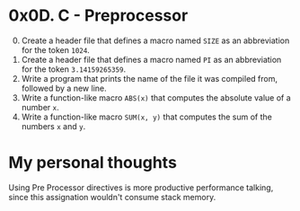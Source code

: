 # 0x0D. C - Preprocessor
 0. Create a header file that defines a macro named `SIZE` as an abbreviation for the token `1024`.
 1. Create a header file that defines a macro named `PI` as an abbreviation for the token `3.14159265359`.
 2. Write a program that prints the name of the file it was compiled from, followed by a new line.
 3. Write a function-like macro `ABS(x)` that computes the absolute value of a number `x`.
 4. Write a function-like macro `SUM(x, y)` that computes the sum of the numbers `x` and `y`.
# My personal thoughts
Using Pre Processor directives is more productive performance talking, since this assignation wouldn't 
consume stack memory.
